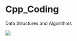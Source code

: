 # Cpp_Coding
Data Structures and Algorithms

![](https://cdn.educba.com/academy/wp-content/uploads/2015/08/Data-Structures-and-Algorithms-C-1.jpg)
